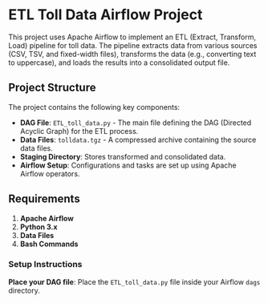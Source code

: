 # ETL Toll Data Airflow Project

This project uses Apache Airflow to implement an ETL (Extract, Transform, Load) pipeline for toll data. The pipeline extracts data from various sources (CSV, TSV, and fixed-width files), transforms the data (e.g., converting text to uppercase), and loads the results into a consolidated output file.

## Project Structure

The project contains the following key components:

- **DAG File**: `ETL_toll_data.py` - The main file defining the DAG (Directed Acyclic Graph) for the ETL process.
- **Data Files**: `tolldata.tgz` - A compressed archive containing the source data files.
- **Staging Directory**: Stores transformed and consolidated data.
- **Airflow Setup**: Configurations and tasks are set up using Apache Airflow operators.

## Requirements

1. **Apache Airflow**
2. **Python 3.x**
3. **Data Files** 
4. **Bash Commands**

### Setup Instructions
  **Place your DAG file**:
    Place the `ETL_toll_data.py` file inside your Airflow `dags` directory.

